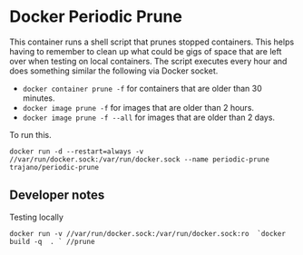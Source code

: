 # Docker Periodic Prune

This container runs a shell script that prunes stopped containers.  This helps having to remember to clean up what could be gigs of space that are left over when testing on local containers.  The script executes every hour and does something similar the following via Docker socket.

* `docker container prune -f` for containers that are older than 30 minutes.
* `docker image prune -f` for images that are older than 2 hours.
* `docker image prune -f --all` for images that are older than 2 days.

To run this.

    docker run -d --restart=always -v //var/run/docker.sock:/var/run/docker.sock --name periodic-prune trajano/periodic-prune

## Developer notes

Testing locally

    docker run -v //var/run/docker.sock:/var/run/docker.sock:ro  `docker build -q  . ` //prune
